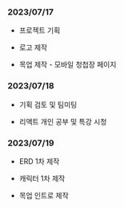 ### 2023/07/17

- 프로젝트 기획

- 로고 제작

- 목업 제작 - 모바일 청첩장 페이지 

### 2023/07/18

- 기획 검토 및 팀미팅

- 리액트 개인 공부 및 특강 시청

### 2023/07/19

- ERD 1차 제작

- 캐릭터 1차 제작

- 목업 인트로 제작
